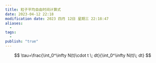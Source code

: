 ```yaml
---
title: 粒子平均自由时间计算式
date: 2023-04-12 22:18
modification date: 2023 四月 12日 星期三 22:18:47
aliases:
  - 
tags:
  - 
publish: "true"
---
```


$$
\tau=\frac{\int_0^\infty N(t)\cdot t \; dt}{\int_0^\infty N(t)\; dt}
$$
